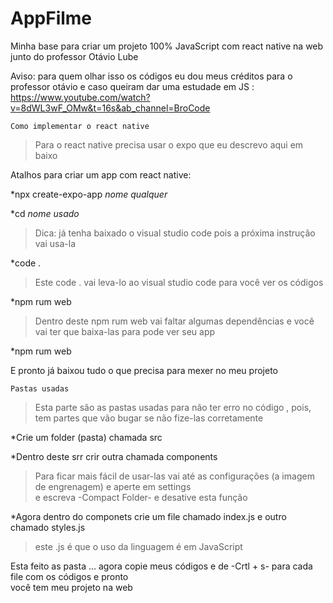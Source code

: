 # AppFilme
Minha base para criar um projeto 100% JavaScript com react native na web junto do professor Otávio Lube

Aviso: para quem olhar isso os códigos eu dou meus créditos para o professor otávio e caso queiram dar uma estudade em JS : https://www.youtube.com/watch?v=8dWL3wF_OMw&t=16s&ab_channel=BroCode

``Como implementar o react native``

>Para o react native precisa usar o expo que eu descrevo aqui em baixo

Atalhos para criar um app com react native:

*npx create-expo-app *nome qualquer*

*cd *nome usado*

>Dica: já tenha baixado o visual studio code pois a próxima instrução vai usa-la 

*code .

>Este code . vai leva-lo ao visual studio code para você ver os códigos

*npm rum web 

>Dentro deste npm rum web vai faltar algumas dependências e você vai ter que baixa-las para pode ver seu app

*npm rum web 

E pronto já baixou tudo o que precisa para mexer no meu projeto

``Pastas usadas``

>Esta parte são as pastas usadas para não ter erro no código , pois, tem partes que vão bugar se não fize-las corretamente

*Crie um folder (pasta) chamada src

*Dentro deste srr crir outra chamada components

><p>Para ficar mais fácil de usar-las vai até as configurações (a imagem de engrenagem) e aperte em settings <br>
>e escreva -Compact Folder- e desative esta função</p>

*Agora dentro do componets crie um file chamado index.js e outro chamado styles.js 

>este .js é que o uso da linguagem é em JavaScript

<p>Esta feito as pasta ... agora copie meus códigos e de -Crtl + s- para cada file com os códigos e pronto <br>
  você tem meu projeto na web</p>


